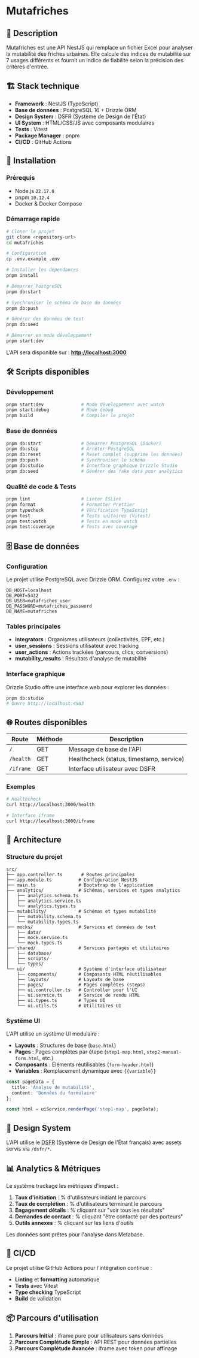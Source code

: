 # Mutafriches

## 📖 Description

Mutafriches est une API NestJS qui remplace un fichier Excel pour analyser la mutabilité des friches urbaines. Elle calcule des indices de mutabilité sur 7 usages différents et fournit un indice de fiabilité selon la précision des critères d'entrée.

## 🏗️ Stack technique

- **Framework** : NestJS (TypeScript)
- **Base de données** : PostgreSQL 16 + Drizzle ORM
- **Design System** : DSFR (Système de Design de l'État)
- **UI System** : HTML/CSS/JS avec composants modulaires
- **Tests** : Vitest
- **Package Manager** : pnpm
- **CI/CD** : GitHub Actions

## 🚀 Installation

### Prérequis

- Node.js `22.17.0`
- pnpm `10.12.4`
- Docker & Docker Compose

### Démarrage rapide

```bash
# Cloner le projet
git clone <repository-url>
cd mutafriches

# Configuration
cp .env.example .env

# Installer les dépendances
pnpm install

# Démarrer PostgreSQL
pnpm db:start

# Synchroniser le schéma de base de données
pnpm db:push

# Générer des données de test
pnpm db:seed

# Démarrer en mode développement
pnpm start:dev
```

L'API sera disponible sur : **<http://localhost:3000>**

## 🛠️ Scripts disponibles

### Développement

```bash
pnpm start:dev              # Mode développement avec watch
pnpm start:debug            # Mode debug
pnpm build                  # Compiler le projet
```

### Base de données

```bash
pnpm db:start               # Démarrer PostgreSQL (Docker)
pnpm db:stop                # Arrêter PostgreSQL
pnpm db:reset               # Reset complet (supprime les données)
pnpm db:push                # Synchroniser le schéma
pnpm db:studio              # Interface graphique Drizzle Studio
pnpm db:seed                # Générer des fake data pour analytics
```

### Qualité de code & Tests

```bash
pnpm lint                   # Linter ESLint
pnpm format                 # Formatter Prettier
pnpm typecheck              # Vérification TypeScript
pnpm test                   # Tests unitaires (Vitest)
pnpm test:watch             # Tests en mode watch
pnpm test:coverage          # Tests avec coverage
```

## 🗄️ Base de données

### Configuration

Le projet utilise PostgreSQL avec Drizzle ORM. Configurez votre `.env` :

```env
DB_HOST=localhost
DB_PORT=5432
DB_USER=mutafriches_user
DB_PASSWORD=mutafriches_password
DB_NAME=mutafriches
```

### Tables principales

- **integrators** : Organismes utilisateurs (collectivités, EPF, etc.)
- **user_sessions** : Sessions utilisateur avec tracking
- **user_actions** : Actions trackées (parcours, clics, conversions)
- **mutability_results** : Résultats d'analyse de mutabilité

### Interface graphique

Drizzle Studio offre une interface web pour explorer les données :

```bash
pnpm db:studio
# Ouvre http://localhost:4983
```

## 🌐 Routes disponibles

| Route | Méthode | Description |
|-------|---------|-------------|
| `/` | GET | Message de base de l'API |
| `/health` | GET | Healthcheck (status, timestamp, service) |
| `/iframe` | GET | Interface utilisateur avec DSFR |

### Exemples

```bash
# Healthcheck
curl http://localhost:3000/health

# Interface iframe
curl http://localhost:3000/iframe
```

## 🧩 Architecture

### Structure du projet

```
src/
├── app.controller.ts       # Routes principales
├── app.module.ts          # Configuration NestJS
├── main.ts                # Bootstrap de l'application
├── analytics/             # Schémas, services et types analytics
│   ├── analytics.schema.ts
│   ├── analytics.service.ts
│   └── analytics.types.ts
├── mutability/            # Schémas et types mutabilité
│   ├── mutability.schema.ts
│   └── mutability.types.ts
├── mocks/                 # Services et données de test
│   ├── data/
│   ├── mock.service.ts
│   └── mock.types.ts
├── shared/                # Services partagés et utilitaires
│   ├── database/
│   ├── scripts/
│   └── types/
└── ui/                    # Système d'interface utilisateur
    ├── components/        # Composants HTML réutilisables
    ├── layouts/           # Layouts de base
    ├── pages/             # Pages complètes (steps)
    ├── ui.controller.ts   # Controller pour l'UI
    ├── ui.service.ts      # Service de rendu HTML
    ├── ui.types.ts        # Types UI
    └── ui.utils.ts        # Utilitaires UI
```

### Système UI

L'API utilise un système UI modulaire :

- **Layouts** : Structures de base (`base.html`)
- **Pages** : Pages complètes par étape (`step1-map.html`, `step2-manual-form.html`, etc.)
- **Composants** : Éléments réutilisables (`form-header.html`)
- **Variables** : Remplacement dynamique avec `{{variable}}`

```typescript
const pageData = {
  title: 'Analyse de mutabilité',
  content: 'Données du formulaire'
};

const html = uiService.renderPage('step1-map', pageData);
```

## 🎨 Design System

L'API utilise le [DSFR](https://www.systeme-de-design.gouv.fr/) (Système de Design de l'État français) avec assets servis via `/dsfr/*`.

## 📊 Analytics & Métriques

Le système trackage les métriques d'impact :

1. **Taux d'initiation** : % d'utilisateurs initiant le parcours
2. **Taux de complétion** : % d'utilisateurs terminant le parcours  
3. **Engagement détails** : % cliquant sur "voir tous les résultats"
4. **Demandes de contact** : % cliquant "être contacté par des porteurs"
5. **Outils annexes** : % cliquant sur les liens d'outils

Les données sont prêtes pour l'analyse dans Metabase.

## 🚀 CI/CD

Le projet utilise GitHub Actions pour l'intégration continue :

- **Linting** et **formatting** automatique
- **Tests** avec Vitest
- **Type checking** TypeScript
- **Build** de validation

## 📦 Parcours d'utilisation

1. **Parcours Initial** : iframe pure pour utilisateurs sans données
2. **Parcours Complétude Simple** : API REST pour données partielles  
3. **Parcours Complétude Avancée** : iframe avec token pour affinage
